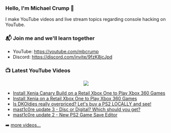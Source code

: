 ### Hello, I'm Michael Crump 👋

I make YouTube videos and live stream topics regarding console hacking on YouTube. 

### 📬 Join me and we'll learn together

- YouTube: https://youtube.com/mbcrump
- Discord: https://discord.com/invite/9fzK8jcJpd

### 📺 Latest YouTube Videos

<div align="center">

[<img src="https://img.shields.io/badge/-Subscribe-red?style=for-the-badge&logo=youtube&logoColor=white"/>](https://www.youtube.com/c/mbcrump?sub_confirmation=1)

</div>

<!-- YOUTUBE:START -->
- [Install Xenia Canary Build on a Retail Xbox One to Play Xbox 360 Games](https://www.youtube.com/watch?v=g82HtaKx05E)
- [Install Xenia on a Retail Xbox One to Play Xbox 360 Games](https://www.youtube.com/watch?v=2ySBJn4Ci9E)
- [Is DKOldies really overpriced? Let&#39;s buy a PS2 LOCALLY  and see!](https://www.youtube.com/watch?v=JH0u49CGtZo)
- [mast1c0re update 3 - Disc or Digital? Which should you get?](https://www.youtube.com/watch?v=ONiJAATJrok)
- [mast1c0re update 2 - New PS2 Game Save Editor](https://www.youtube.com/watch?v=nK1eUXsqemg)
<!-- YOUTUBE:END -->

➡️ [more videos...](https://youtube.com/mbcrump)

